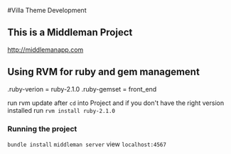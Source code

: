 #Villa Theme Development

## This is a Middleman Project
http://middlemanapp.com

## Using RVM for ruby and gem management
.ruby-verion = ruby-2.1.0
.ruby-gemset = front_end

run rvm update after `cd` into Project and if you don't have the right version
installed run `rvm install ruby-2.1.0`

### Running the project
`bundle install` 
`middleman server` 
view `localhost:4567`